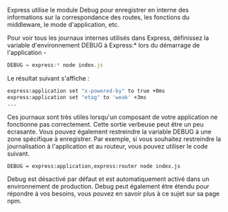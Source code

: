 Express utilise le module Debug pour enregistrer en interne des informations sur la correspondance des routes, les fonctions du middleware, le mode d'application, etc.

Pour voir tous les journaux internes utilisés dans Express, définissez la variable d'environnement DEBUG à Express:* lors du démarrage de l'application -

```js
DEBUG = express:* node index.js
```

Le résultat suivant s'affiche :

```bash
express:application set "x-powered-by" to true +0ms
express:application set "etag" to 'weak' +3ms
...
```

Ces journaux sont très utiles lorsqu'un composant de votre application ne fonctionne pas correctement. Cette sortie verbeuse peut être un peu écrasante. Vous pouvez également restreindre la variable DEBUG à une zone spécifique à enregistrer. Par exemple, si vous souhaitez restreindre la journalisation à l'application et au routeur, vous pouvez utiliser le code suivant.

```bash
DEBUG = express:application,express:router node index.js
```

Debug est désactivé par défaut et est automatiquement activé dans un environnement de production. Debug peut également être étendu pour répondre à vos besoins, vous pouvez en savoir plus à ce sujet sur sa page npm.